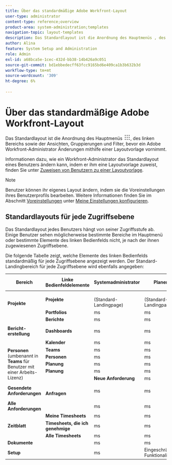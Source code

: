 ```yaml
---
title: Über das standardmäßige Adobe Workfront-Layout
user-type: administrator
content-type: reference;overview
product-area: system-administration;templates
navigation-topic: layout-templates
description: Das Standardlayout ist die Anordnung des Hauptmenüs , des linken Bereichs sowie der Ansichten, Gruppierungen und Filter, bevor ein Adobe Workfront-Administrator Änderungen mithilfe einer Layoutvorlage vornimmt.
author: Alina
feature: System Setup and Administration
role: Admin
exl-id: a68bca5e-1cec-432d-bb38-14b426a9c051
source-git-commit: bd1ebbedecff63fcc9165bd6e409ca1b3b632b3d
workflow-type: tm+mt
source-wordcount: '309'
ht-degree: 6%

---
```


# Über das standardmäßige Adobe Workfront-Layout

Das Standardlayout ist die Anordnung des Hauptmenüs ![](assets/main-menu-icon.png), des linken Bereichs sowie der Ansichten, Gruppierungen und Filter, bevor ein Adobe Workfront-Administrator Änderungen mithilfe einer Layoutvorlage vornimmt.

Informationen dazu, wie ein Workfront-Administrator das Standardlayout eines Benutzers ändern kann, indem er ihm eine Layoutvorlage zuweist, finden Sie unter [Zuweisen von Benutzern zu einer Layoutvorlage](../../../administration-and-setup/customize-workfront/use-layout-templates/assign-users-to-layout-template.md).

>[!NOTE]
>
>Benutzer können ihr eigenes Layout ändern, indem sie die Voreinstellungen ihres Benutzerprofils bearbeiten. Weitere Informationen finden Sie im Abschnitt [Voreinstellungen](../../../workfront-basics/manage-your-account-and-profile/configuring-your-user-profile/configure-my-settings.md#preferences) unter [Meine Einstellungen konfigurieren](../../../workfront-basics/manage-your-account-and-profile/configuring-your-user-profile/configure-my-settings.md).

## Standardlayouts für jede Zugriffsebene

Das Standardlayout jedes Benutzers hängt von seiner Zugriffsstufe ab. Einige Benutzer sehen möglicherweise bestimmte Bereiche im Hauptmenü oder bestimmte Elemente des linken Bedienfelds nicht, je nach der ihnen zugewiesenen Zugriffsebene.

Die folgende Tabelle zeigt, welche Elemente des linken Bedienfelds standardmäßig für jede Zugriffsebene angezeigt werden. Der Standard-Landingbereich für jede Zugriffsebene wird ebenfalls angegeben:

<table style="table-layout:auto"> 
 <col> 
 <col> 
 <col> 
 <col> 
 <col> 
 <col> 
 <col> 
 <col> 
 <thead> 
  <tr> 
   <th>Bereich</th> 
   <th> Linke Bedienfeldelemente </th> 
   <th> <p>Systemadministrator</p> </th> 
   <th> <p>Planer</p> </th> 
   <th>Arbeitskraft</th> 
   <th>Prüfende Person</th> 
   <th>Anfragender</th> 
   <th>Externer Benutzer</th> 
  </tr> 
 </thead> 
 <tbody> 
  <tr> 
   <td rowspan="2"><strong>Projekte</strong> </td> 
   <td><strong>Projekte</strong> </td> 
   <td><br>(Standard-Landingpage)</td> 
   <td><span style="font-weight: 400;"></span> <br>(Standard-Landingpage)</td> 
   <td> </td> 
   <td> </td> 
   <td> </td> 
   <td> </td> 
  </tr> 
  <tr> 
   <td><strong>Portfolios</strong> </td> 
   <td>ms </td> 
   <td>ms </td> 
   <td> </td> 
   <td> </td> 
   <td> </td> 
   <td> </td> 
  </tr> 
  <tr> 
   <td rowspan="3"><strong>Bericht- erstellung</strong> </td> 
   <td><strong>Berichte</strong> </td> 
   <td>ms </td> 
   <td>ms </td> 
   <td>ms </td> 
   <td> </td> 
   <td> </td> 
   <td> </td> 
  </tr> 
  <tr> 
   <td> <p><strong>Dashboards</strong> </p> </td> 
   <td>ms </td> 
   <td>ms </td> 
   <td>ms </td> 
   <td> </td> 
   <td> </td> 
   <td> </td> 
  </tr> 
  <tr> 
   <td><strong>Kalender</strong> </td> 
   <td>ms </td> 
   <td> ms</td> 
   <td>ms </td> 
   <td> </td> 
   <td> </td> 
   <td> </td> 
  </tr> 
  <tr> 
   <td rowspan="5"><strong>Personen</strong> (umbenannt in <strong>Teams</strong> für Benutzer mit einer Arbeits-Lizenz)</td> 
   <td><strong>Teams</strong> </td> 
   <td>ms </td> 
   <td>ms </td> 
   <td>ms</td> 
   <td> </td> 
   <td> </td> 
   <td> </td> 
  </tr> 
  <tr> 
   <td><strong>Personen</strong> </td> 
   <td>ms </td> 
   <td>ms </td> 
   <td> </td> 
   <td> </td> 
   <td> </td> 
   <td> </td> 
  </tr> <!--
   <tr> 
    <td><strong>Legacy Resource Planning</strong> </td> 
    <td>✔ </td> 
    <td>✔ </td> 
    <td>&nbsp;</td> 
    <td>&nbsp;</td> 
    <td>&nbsp;</td> 
    <td>&nbsp;</td> 
   </tr>
  --> 
  <tr> 
   <td><strong>Planung</strong> </td> 
   <td>ms </td> 
   <td>ms </td> 
   <td> </td> 
   <td> </td> 
   <td> </td> 
   <td> </td> 
  </tr> 
  <tr> 
   <td><strong>Planung</strong> </td> 
   <td>ms </td> 
   <td>ms </td> 
   <td> </td> 
   <td> </td> 
   <td> </td> 
   <td> </td> 
  </tr> 
  <tr> 
   <td rowspan="3"><strong>Anfragen</strong> </td> 
   <td><strong>Neue Anforderung</strong> </td> 
   <td>ms </td> 
   <td>ms </td> 
   <td>ms </td> 
   <td>ms </td> 
   <td>ms </td> 
   <td>ms </td> 
  </tr> 
  <tr> 
   <td><strong>Gesendete Anforderungen</strong> </td> 
   <td>ms </td> 
   <td>ms </td> 
   <td>ms </td> 
   <td>ms </td> 
   <td><br>(Standard-Landingpage)</td> 
   <td><br>(Standard-Landingpage)</td> 
  </tr> 
  <tr> 
   <td><strong>Alle Anforderungen</strong> </td> 
   <td>ms </td> 
   <td>ms </td> 
   <td>ms </td> 
   <td>ms </td> 
   <td>ms </td> 
   <td>ms </td> 
  </tr> 
  <tr> 
   <td rowspan="3"><strong>Zeitblatt</strong> </td> 
   <td><strong>Meine Timesheets</strong> </td> 
   <td>ms </td> 
   <td> ms</td> 
   <td>ms </td> 
   <td> </td> 
   <td> </td> 
   <td> </td> 
  </tr> 
  <tr> 
   <td><strong>Timesheets, die ich genehmige</strong> </td> 
   <td>ms</td> 
   <td>ms </td> 
   <td> </td> 
   <td> </td> 
   <td> </td> 
   <td> </td> 
  </tr> 
  <tr> 
   <td><strong>Alle Timesheets</strong> </td> 
   <td>ms</td> 
   <td>ms </td> 
   <td> </td> 
   <td> </td> 
   <td> </td> 
   <td> </td> 
  </tr> 
  <tr> 
   <td><strong>Dokumente</strong> </td> 
   <td> </td> 
   <td>ms </td> 
   <td>ms </td> 
   <td>ms </td> 
   <td>ms </td> 
   <td> </td> 
   <td> </td> 
  </tr> 
  <tr> 
   <td><strong>Setup</strong> </td> 
   <td> </td> 
   <td>ms </td> 
   <td>Eingeschränkte Funktionalität</td> 
   <td> </td> 
   <td> </td> 
   <td> </td> 
   <td> </td> 
  </tr> 
 </tbody> 
</table>
